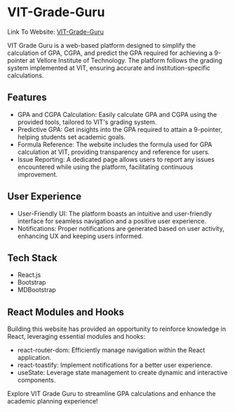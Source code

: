 # VIT-Grade-Guru
Link To Website: [VIT-Grade-Guru](https://vit-grade-guru.netlify.app/)

VIT Grade Guru is a web-based platform designed to simplify the calculation of GPA, CGPA, and predict the GPA required for achieving a 9-pointer at Vellore Institute of Technology. The platform follows the grading system implemented at VIT, ensuring accurate and institution-specific calculations.

## Features

- GPA and CGPA Calculation: Easily calculate GPA and CGPA using the provided tools, tailored to VIT's grading system.
- Predictive GPA: Get insights into the GPA required to attain a 9-pointer, helping students set academic goals.
- Formula Reference: The website includes the formula used for GPA calculation at VIT, providing transparency and reference for users.
- Issue Reporting: A dedicated page allows users to report any issues encountered while using the platform, facilitating continuous improvement.

## User Experience

- User-Friendly UI: The platform boasts an intuitive and user-friendly interface for seamless navigation and a positive user experience.
- Notifications: Proper notifications are generated based on user activity, enhancing UX and keeping users informed.

## Tech Stack

- React.js
- Bootstrap
- MDBootstrap

## React Modules and Hooks

Building this website has provided an opportunity to reinforce knowledge in React, leveraging essential modules and hooks:

- react-router-dom: Efficiently manage navigation within the React application.
- react-toastify: Implement notifications for a better user experience.
- useState: Leverage state management to create dynamic and interactive components.

Explore VIT Grade Guru to streamline GPA calculations and enhance the academic planning experience!
